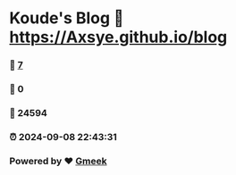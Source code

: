 # Koude's Blog :link: https://Axsye.github.io/blog 
### :page_facing_up: [7](https://Axsye.github.io/blog/tag.html) 
### :speech_balloon: 0 
### :hibiscus: 24594 
### :alarm_clock: 2024-09-08 22:43:31 
### Powered by :heart: [Gmeek](https://github.com/Meekdai/Gmeek)
